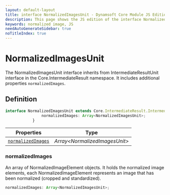 ```yaml
---
layout: default-layout
title: interface NormalizedImagesUnit - Dynamsoft Core Module JS Edition API Reference
description: This page shows the JS edition of the interface NormalizedImagesUnit in Dynamsoft Core Module.
keywords: normalized image, JS
needAutoGenerateSidebar: true
noTitleIndex: true
---
```


# NormalizedImagesUnit

The NormalizedImagesUnit interface inherits from IntermediateResultUnit interface in the Core.IntermediateResult namespace. It includes additional properties `normalizedImages`.

## Definition

```ts
interface NormalizedImagesUnit extends Core.IntermediateResult.IntermediateResultUnit {
                normalizedImages: Array<NormalizedImagesUnit>;
            }
```

| Properties               | Type |
|----------------------|-------------|
| [`normalizedImages`](#normalizedimages) | *Array\<NormalizedImagesUnit>* |

### normalizedImages

An array of NormalizedImageElement objects. It holds the normalized image elements, each NormalizedImageElement represents an image that has been normalized (cropped and standardized).

```ts
normalizedImages: Array<NormalizedImagesUnit>;
```
